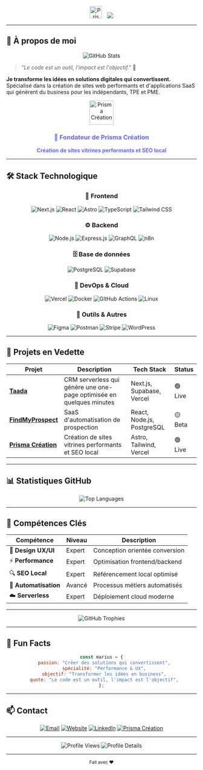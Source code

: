 <div align="center">
  <img src="https://prismacreation.fr/images/logo.png?w=32&h=32&q=80&f=webp" alt="Prisma Création Logo" width="32" height="32" style="margin-right: 10px;">
  <img src="https://readme-typing-svg.vercel.app/?lines=👋+Salut,+je+suis+Marius;🚀+Développeur+Web+%26+Fondateur;💼+de+Prisma+Création;🎯+Passionné+de+performance+%26+conversion&center=true&width=800&height=100&color=6366f1&size=35&font=Fira%20Code">
</div>

---

## 🎨 **À propos de moi**

<div align="center">
  <img src="https://github-readme-stats.vercel.app/api?username=levraimarius&show_icons=true&theme=radical&hide_border=true&bg_color=0d1117&title_color=6366f1&icon_color=6366f1&text_color=ffffff" alt="GitHub Stats" />
</div>

> _"Le code est un outil, l'impact est l'objectif."_ 🎯

**Je transforme les idées en solutions digitales qui convertissent.** Spécialisé dans la création de sites web performants et d'applications SaaS qui génèrent du business pour les indépendants, TPE et PME.

<div align="center">
  <img src="https://prismacreation.fr/images/logo.png?w=64&h=64&q=80&f=webp" alt="Prisma Création" width="64" height="64">
  <h3 style="color: #6366f1;">🚀 Fondateur de Prisma Création</h3>
  <p style="color: #6366f1; font-weight: bold;">Création de sites vitrines performants et SEO local</p>
</div>

---

## 🛠️ **Stack Technologique**

<div align="center">

### 🎨 **Frontend**

![Next.js](https://img.shields.io/badge/Next.js-000000?style=for-the-badge&logo=next.js&logoColor=white)
![React](https://img.shields.io/badge/React-20232A?style=for-the-badge&logo=react&logoColor=61DAFB)
![Astro](https://img.shields.io/badge/Astro-FF5D01?style=for-the-badge&logo=astro&logoColor=white)
![TypeScript](https://img.shields.io/badge/TypeScript-007ACC?style=for-the-badge&logo=typescript&logoColor=white)
![Tailwind CSS](https://img.shields.io/badge/Tailwind_CSS-38B2AC?style=for-the-badge&logo=tailwind-css&logoColor=white)

### ⚙️ **Backend**

![Node.js](https://img.shields.io/badge/Node.js-43853D?style=for-the-badge&logo=node.js&logoColor=white)
![Express.js](https://img.shields.io/badge/Express.js-404D59?style=for-the-badge)
![GraphQL](https://img.shields.io/badge/GraphQL-E10098?style=for-the-badge&logo=graphql&logoColor=white)
![n8n](https://img.shields.io/badge/n8n-FF6B6B?style=for-the-badge&logo=n8n&logoColor=white)

### 🗄️ **Base de données**

![PostgreSQL](https://img.shields.io/badge/PostgreSQL-316192?style=for-the-badge&logo=postgresql&logoColor=white)
![Supabase](https://img.shields.io/badge/Supabase-3ECF8E?style=for-the-badge&logo=supabase&logoColor=white)

### 🚀 **DevOps & Cloud**

![Vercel](https://img.shields.io/badge/Vercel-000000?style=for-the-badge&logo=vercel&logoColor=white)
![Docker](https://img.shields.io/badge/Docker-2496ED?style=for-the-badge&logo=docker&logoColor=white)
![GitHub Actions](https://img.shields.io/badge/GitHub_Actions-2088FF?style=for-the-badge&logo=github-actions&logoColor=white)
![Linux](https://img.shields.io/badge/Linux-FCC624?style=for-the-badge&logo=linux&logoColor=black)

### 🧰 Outils & Autres

![Figma](https://img.shields.io/badge/Figma-F24E1E?style=for-the-badge&logo=figma&logoColor=white)
![Postman](https://img.shields.io/badge/Postman-FF6C37?style=for-the-badge&logo=postman&logoColor=white)
![Stripe](https://img.shields.io/badge/Stripe-008CDD?style=for-the-badge&logo=stripe&logoColor=white)
![WordPress](https://img.shields.io/badge/WordPress-21759B?style=for-the-badge&logo=wordpress&logoColor=white)

</div>

---

## 🎯 **Projets en Vedette**

<div align="center">

| Projet                                           | Description                                                          | Tech Stack                 | Status  |
| ------------------------------------------------ | -------------------------------------------------------------------- | -------------------------- | ------- |
| **[Taada](https://taada.fr)**                    | CRM serverless qui génère une one-page optimisée en quelques minutes | Next.js, Supabase, Vercel  | 🟢 Live |
| **[FindMyProspect](https://findmyprospect.fr)**  | SaaS d'automatisation de prospection                                 | React, Node.js, PostgreSQL | 🟡 Beta |
| **[Prisma Création](https://prismacreation.fr)** | Création de sites vitrines performants et SEO local                  | Astro, Tailwind, Vercel    | 🟢 Live |

</div>

---

## 📊 **Statistiques GitHub**

<div align="center">
  <img src="https://github-readme-stats.vercel.app/api/top-langs/?username=levraimarius&layout=compact&theme=radical&hide_border=true&bg_color=0d1117&title_color=6366f1&text_color=ffffff" alt="Top Languages" />
</div>

---

## 🌟 **Compétences Clés**

<div align="center">

| Compétence            | Niveau | Description                    |
| --------------------- | ------ | ------------------------------ |
| 🎨 **Design UX/UI**   | Expert | Conception orientée conversion |
| ⚡ **Performance**    | Expert | Optimisation frontend/backend  |
| 🔍 **SEO Local**      | Expert | Référencement local optimisé   |
| 🤖 **Automatisation** | Avancé | Processus métiers automatisés  |
| ☁️ **Serverless**     | Expert | Déploiement cloud moderne      |

</div>

---

<div align="center">
  <img src="https://github-profile-trophy.vercel.app/?username=levraimarius&theme=radical&no-frame=true&no-bg=false&margin-w=4&title_color=6366f1" alt="GitHub Trophies" />
</div>

---

## 🎨 **Fun Facts**

<div align="center">

```javascript
const marius = {
  passion: "Créer des solutions qui convertissent",
  spécialité: "Performance & UX",
  objectif: "Transformer les idées en business",
  quote: "Le code est un outil, l'impact est l'objectif",
};
```

</div>

---

## 📫 **Contact**

<div align="center">

[![Email](https://img.shields.io/badge/Email-D14836?style=for-the-badge&logo=gmail&logoColor=white)](mailto:contact@prismacreation.fr)
[![Website](https://img.shields.io/badge/Website-6366f1?style=for-the-badge&logo=About.me&logoColor=white)](https://prismacreation.fr)
[![LinkedIn](https://img.shields.io/badge/LinkedIn-0077B5?style=for-the-badge&logo=linkedin&logoColor=white)](https://www.linkedin.com/in/marius-thiesset/)
[![Prisma Création](https://img.shields.io/badge/Prisma_Création-6366f1?style=for-the-badge&logo=prisma&logoColor=white)](https://prismacreation.fr)

</div>

---

<div align="center">
  <img src="https://komarev.com/ghpvc/?username=levraimarius&style=flat-square&color=6366f1" alt="Profile Views" />
  
  <img src="https://github-profile-summary-cards.vercel.app/api/cards/profile-details?username=levraimarius&theme=radical&title_color=6366f1" alt="Profile Details" />
</div>

---

<div align="center">
  <sub>Fait avec ❤️</sub>
</div>

